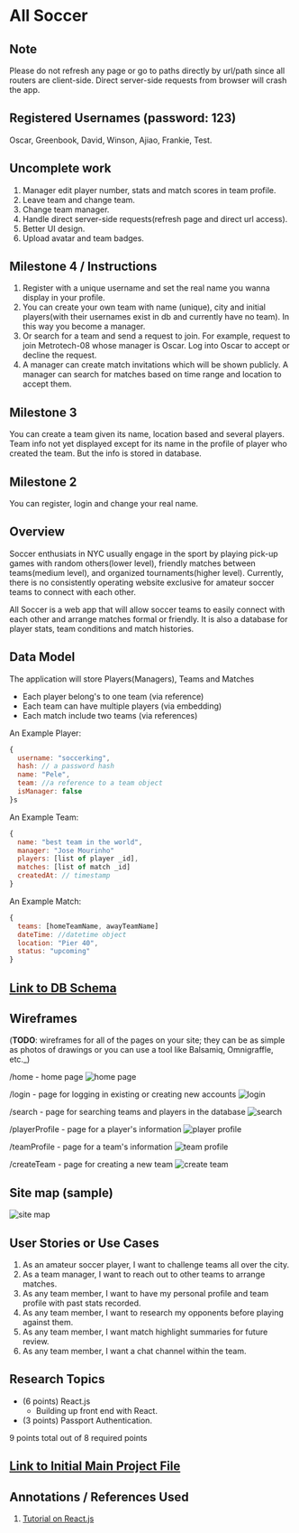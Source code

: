 # All Soccer


## Note
Please do not refresh any page or go to paths directly by url/path since all routers are client-side. Direct server-side requests from browser will crash the app.

## Registered Usernames (password: 123)
 Oscar, Greenbook, David, Winson, Ajiao, Frankie, Test.

 ## Uncomplete work
 1. Manager edit player number, stats and match scores in team profile.
 2. Leave team and change team.
 3. Change team manager.
 4. Handle direct server-side requests(refresh page and direct url access).
 5. Better UI design.
 6. Upload avatar and team badges.

## Milestone 4 / Instructions
1. Register with a unique username and set the real name you wanna display in your profile.
2. You can create your own team with name (unique), city and initial players(with their usernames exist in db and currently have no team). In this way you become a manager.
3. Or search for a team and send a request to join. For example, request to join Metrotech-08 whose manager is Oscar. Log into Oscar to accept or decline the request.
4. A manager can create match invitations which will be shown publicly. A manager can search for matches based on time range and location to accept them.


## Milestone 3
You can create a team given its name, location based and several players. Team info not yet displayed except for its name in the profile of player who created the team. But the info is stored in database.


## Milestone 2
You can register, login and change your real name.


## Overview

Soccer enthusiats in NYC usually engage in the sport by playing pick-up games with random others(lower level), friendly matches between teams(medium level), and organized tournaments(higher level). Currently, there is no consistently operating website exclusive for amateur soccer teams to connect with each other.

All Soccer is a web app that will allow soccer teams to easily connect with each other and arrange matches formal or friendly. It is also a database for player stats, team conditions and match histories.


## Data Model

The application will store Players(Managers), Teams and Matches

* Each player belong's to one team (via reference)
* Each team can have multiple players (via embedding)
* Each match include two teams (via references)


An Example Player:

```javascript
{
  username: "soccerking",
  hash: // a password hash
  name: "Pele",
  team: //a reference to a team object
  isManager: false
}s
```

An Example Team:

```javascript
{
  name: "best team in the world",
  manager: "Jose Mourinho"
  players: [list of player _id],
  matches: [list of match _id]
  createdAt: // timestamp
}
```

An Example Match:

```javascript
{
  teams: [homeTeamName, awayTeamName]
  dateTime: //datetime object
  location: "Pier 40",
  status: "upcoming"
}
```


## [Link to DB Schema](back-end/db.js) 


## Wireframes

(__TODO__: wireframes for all of the pages on your site; they can be as simple as photos of drawings or you can use a tool like Balsamiq, Omnigraffle, etc._)

/home - home page
![home page](documentation/HomePage.png)

/login - page for logging in existing or creating new accounts
![login](documentation/LoginSignup.png)

/search - page for searching teams and players in the database
![search](documentation/SearchTeamPlayer.png)

/playerProfile - page for a player's information
![player profile](documentation/PlayerProfile.png)

/teamProfile - page for a team's information
![team profile](documentation/TeamProfile.png)

/createTeam - page for creating a new team
![create team](documentation/CreateTeam.png)


## Site map (sample)

![site map](documentation/site-map.png)

## User Stories or Use Cases

1. As an amateur soccer player, I want to challenge teams all over the city.
2. As a team manager, I want to reach out to other teams to arrange matches.
3. As any team member, I want to have my personal profile and team profile with past stats recorded.
4. As any team member, I want to research my opponents before playing against them.
5. As any team member, I want match highlight summaries for future review.
6. As any team member, I want a chat channel within the team.


## Research Topics

* (6 points) React.js
    * Building up front end with React.
* (3 points) Passport Authentication.

9 points total out of 8 required points


## [Link to Initial Main Project File](back-end/app.js) 


## Annotations / References Used

1. [Tutorial on React.js](https://reactjs.org/tutorial/tutorial.html)

